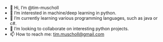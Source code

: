 - 👋 Hi, I’m @tim-muscholl
- 👀 I’m interested in machine/deep learning in python. 
- 🌱 I’m currently learning various programming languages, such as java or c#.
- 💞️ I’m looking to collaborate on interesting python projects.
- 📫 How to reach me: tim.muscholl@gmail.com

<!---
tim-muscholl/tim-muscholl is a ✨ special ✨ repository because its `README.md` (this file) appears on your GitHub profile.
You can click the Preview link to take a look at your changes.
--->
